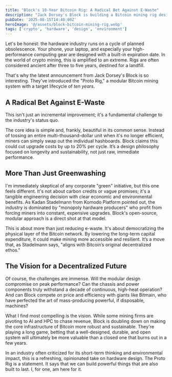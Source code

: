 ```yaml
---
title: "Block's 10-Year Bitcoin Rig: A Radical Bet Against E-Waste"
description: "Jack Dorsey's Block is building a Bitcoin mining rig designed to last a decade. In a world of disposable tech, this is either genius or insanity."
pubDate: '2025-08-15T14:40:00Z'
heroImage: '@/assets/block-bitcoin-mining-rig.webp'
tags: ['crypto', 'hardware', 'design', 'environment']
---
```


Let's be honest: the hardware industry runs on a cycle of planned obsolescence. Your phone, your laptop, and especially your high-performance computing gear are designed with a built-in expiration date. In the world of crypto mining, this is amplified to an extreme. Rigs are often considered ancient after three to five years, destined for a landfill.

That's why the latest announcement from Jack Dorsey's Block is so interesting. They've introduced the "Proto Rig," a modular Bitcoin mining system with a target lifecycle of *ten years*.

## A Radical Bet Against E-Waste

This isn't just an incremental improvement; it's a fundamental challenge to the industry's status quo.

The core idea is simple and, frankly, beautiful in its common sense. Instead of tossing an entire multi-thousand-dollar unit when it's no longer efficient, miners can simply swap out the individual hashboards. Block claims this could cut upgrade costs by up to 20% per cycle. It’s a design philosophy focused on longevity and sustainability, not just raw, immediate performance.

## More Than Just Greenwashing

I'm immediately skeptical of any corporate "green" initiative, but this one feels different. It's not about carbon credits or vague promises; it's a tangible engineering decision with clear economic and environmental benefits. As Kadan Stadelmann from Komodo Platform pointed out, the industry is dominated by "monopoly hardware producers" who profit from forcing miners into constant, expensive upgrades. Block's open-source, modular approach is a direct shot at that model.

This is about more than just reducing e-waste. It's about democratizing the physical layer of the Bitcoin network. By lowering the long-term capital expenditure, it could make mining more accessible and resilient. It’s a move that, as Stadelmann says, "aligns with Bitcoin’s original decentralized ethos."

## The Vision for a Decentralized Future

Of course, the challenges are immense. Will the modular design compromise on peak performance? Can the chassis and power components truly withstand a decade of continuous, high-heat operation? And can Block compete on price and efficiency with giants like Bitmain, who have perfected the art of mass-producing powerful, if disposable, machines?

What I find most compelling is the vision. While some mining firms are pivoting to AI and HPC to chase revenue, Block is doubling down on making the core infrastructure of Bitcoin more robust and sustainable. They're playing a long game, betting that a well-designed, durable, and open system will ultimately be more valuable than a closed one that burns out in a few years.

In an industry often criticized for its short-term thinking and environmental impact, this is a refreshing, opinionated take on hardware design. The Proto Rig is a statement. It says that we can build powerful things that are also built to last. I, for one, am here for it.
